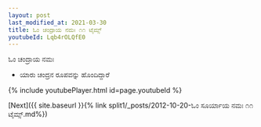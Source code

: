 ```yaml
---
layout: post
last_modified_at: 2021-03-30
title: ಓಂ ಚಂದ್ರಾಯ ನಮಃ ೧೧ ಟೈಮ್ಸ್
youtubeId: Lqb4rOLQfE0
---
```

 
 
 ಓಂ ಚಂದ್ರಾಯ ನಮಃ  
 
 -  ಯಾರು ಚಂದ್ರನ ರೂಪವನ್ನು ಹೊಂದಿದ್ದಾರೆ 
 
  
 
  
 
 
 
 
 
 


{% include youtubePlayer.html id=page.youtubeId %}
 
[Next]({{ site.baseurl }}{% link  split1/_posts/2012-10-20-ಓಂ ಸೂರ್ಯಾಯ ನಮಃ ೧೧ ಟೈಮ್ಸ್.md%})
 
